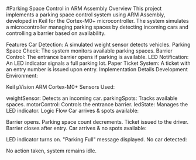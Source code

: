 #Parking Space Control in ARM Assembly
Overview
This project implements a parking space control system using ARM Assembly, developed in Keil for the Cortex-M0+ microcontroller. The system simulates a microcontroller managing parking spaces by detecting incoming cars and controlling a barrier based on availability.

Features
Car Detection: A simulated weight sensor detects vehicles.
Parking Space Check: The system monitors available parking spaces.
Barrier Control: The entrance barrier opens if parking is available.
LED Notification: An LED indicator signals a full parking lot.
Paper Ticket System: A ticket with an entry number is issued upon entry.
Implementation Details
Development Environment:

Keil µVision
ARM Cortex-M0+
Sensors Used:

weightSensor: Detects an incoming car.
parkingSpots: Tracks available spaces.
motorControl: Controls the entrance barrier.
ledState: Manages the LED indicator.
Logic Flow
Car arrives & spots available:

Barrier opens.
Parking space count decrements.
Ticket issued to the driver.
Barrier closes after entry.
Car arrives & no spots available:

LED indicator turns on.
"Parking Full" message displayed.
No car detected:

No action taken, system remains idle.
